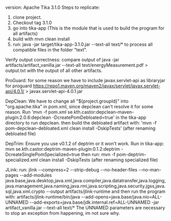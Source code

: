 version: Apache Tika 3.1.0
Steps to replicate:
1. clone project.
2. Checkout tag 3.1.0
3. go into tika-app (This is the module that is used to build the program for all artifacts)
4. build with mvn clean install
5. run:
java -jar target/tika-app-3.1.0.jar --text-all text/*
to process all compatible files in the folder "text".

Verify output correctness: compare output of
java -jar artifacts/artifact_vanilla.jar --text-all text/energyMeasurement.pdf > output.txt
with the output of all other artifacts.

ProGuard:
for some reason we have to include javax.servlet-api as libraryjar for proguard
https://repo1.maven.org/maven2/javax/servlet/javax.servlet-api/4.0.1/ > javax.servlet-api-4.0.1.jar

DepClean:
We have to change all "${project.groupId}" into "org.apache.tika" in pom.xml, since depclean can't resolve it for some reason.
Run 'mvn -f pom.xml se.kth.castor:depclean-maven-plugin:2.0.6:depclean -DcreatePomDebloated=true' in the tika-app directory to run depclean.
then build the debloated artifact with: 'mvn -f pom-depclean-debloated.xml clean install -DskipTests' (after renaming debloated file)

DepTrim:
Ensure you use v0.1.2 of deptrim or it won't work.
Run in tika-app:
mvn se.kth.castor:deptrim-maven-plugin:0.1.2:deptrim -DcreateSinglePomSpecialized=true
then run: 
mvn -f pom-deptrim-specialized.xml clean install -DskipTests (after renaming specialized file)

JLink:
run:
jlink --compress=2 --strip-debug --no-header-files --no-man-pages --add-modules java.base,java.desktop,java.xml,java.compiler,java.datatransfer,java.logging,java.management,java.naming,java.rmi,java.scripting,java.security.jgss,java.sql,java.xml.crypto --output artifacts/jlink-runtime
and then run the program with:
artifacts/jlink-runtime/bin/java --add-opens=java.base/java.nio=ALL-UNNAMED --add-exports=java.base/jdk.internal.ref=ALL-UNNAMED -jar artifact_vanilla.jar --text-all text/*
The UNNAMED parameters are necessary to stop an exception from happening, im not sure why.